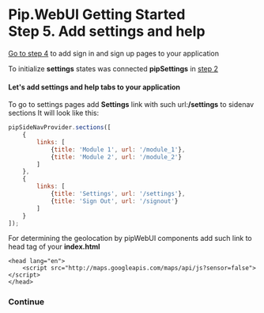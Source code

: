 # Pip.WebUI Getting Started <br/> Step 5. Add settings and help

[Go to step 4](https://github.com/pip-webui/pip-webui-sample/blob/master/step4/Readme.md) to add sign in and sign up pages to your application

To initialize **settings** states was connected **pipSettings** in [step 2](https://github.com/pip-webui/pip-webui-sample/blob/master/step2/)

#### Let's add settings and help tabs to your application

To go to settings pages add **Settings** link with such url:**/settings** to sidenav sections
It will look like this:

```javascript
pipSideNavProvider.sections([
    {
        links: [
            {title: 'Module 1', url: '/module_1'},
            {title: 'Module 2', url: '/module_2'}
        ]
    },
    {
        links: [
            {title: 'Settings', url: '/settings'},
            {title: 'Sign Out', url: '/signout'}
        ]
    }
]);
```

For determining the geolocation by pipWebUI components add such link to head tag of your **index.html**

```markup
<head lang="en">
    <script src="http://maps.googleapis.com/maps/api/js?sensor=false"></script>
</head>
```

### Continue